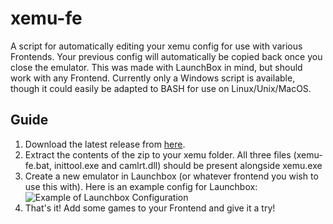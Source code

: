 # xemu-fe
A script for automatically editing your xemu config for use with various Frontends. Your previous config will automatically be copied back once you close the emulator. This was made with LaunchBox in mind, but should work with any Frontend. Currently only a Windows script is available, though it could easily be adapted to BASH for use on Linux/Unix/MacOS.

## Guide
1. Download the latest release from [here](https://github.com/CakeLancelot/xemu-fe/releases/).
2. Extract the contents of the zip to your xemu folder. All three files (xemu-fe.bat, inittool.exe and camlrt.dll) should be present alongside xemu.exe
3. Create a new emulator in Launchbox (or whatever frontend you wish to use this with). Here is an example config for Launchbox:
![Example of Launchbox Configuration](LaunchboxExample.png)
4. That's it! Add some games to your Frontend and give it a try!
